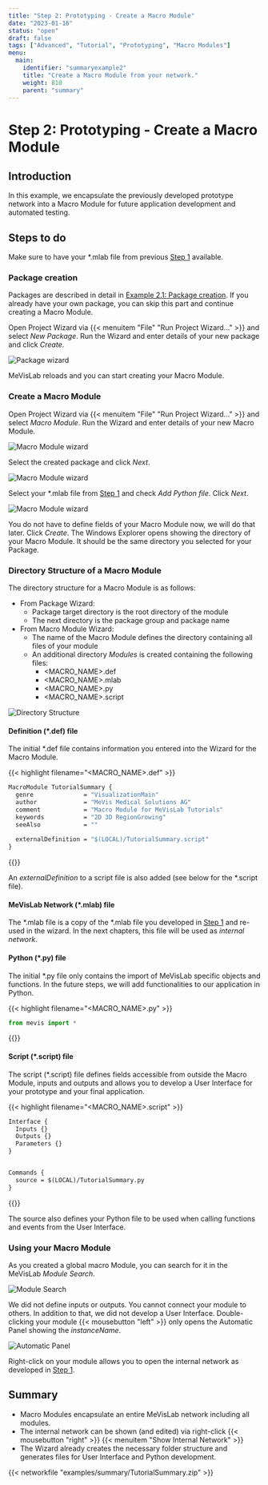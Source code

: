 ```yaml
---
title: "Step 2: Prototyping - Create a Macro Module"
date: "2023-01-16"
status: "open"
draft: false
tags: ["Advanced", "Tutorial", "Prototyping", "Macro Modules"]
menu: 
  main:
    identifier: "summaryexample2"
    title: "Create a Macro Module from your network."
    weight: 810
    parent: "summary"
---
```

# Step 2: Prototyping - Create a Macro Module
## Introduction
In this example, we encapsulate the previously developed prototype network into a Macro Module for future application development and automated testing.

## Steps to do
Make sure to have your *.mlab file from previous [Step 1](/tutorials/summary/summary1/) available.

### Package creation
Packages are described in detail in [Example 2.1: Package creation](/tutorials/basicmechanisms/macromodules/package/). If you already have your own package, you can skip this part and continue creating a Macro Module.

Open Project Wizard via {{< menuitem "File" "Run Project Wizard..." >}} and select *New Package*. Run the Wizard and enter details of your new package and click *Create*.

![Package wizard](/images/tutorials/summary/Example2_1.png "Package wizard")

MeVisLab reloads and you can start creating your Macro Module.

### Create a Macro Module
Open Project Wizard via {{< menuitem "File" "Run Project Wizard..." >}} and select *Macro Module*. Run the Wizard and enter details of your new Macro Module. 

![Macro Module wizard](/images/tutorials/summary/Example2_2.png "Macro Module wizard")

Select the created package and click *Next*.

![Macro Module wizard](/images/tutorials/summary/Example2_3.png "Macro Module wizard")

Select your \*.mlab file from [Step 1](/tutorials/summary/summary1/) and check *Add Python file*. Click *Next*.

![Macro Module wizard](/images/tutorials/summary/Example2_4.png "Macro Module wizard")

You do not have to define fields of your Macro Module now, we will do that later. Click *Create*. The Windows Explorer opens showing the directory of your Macro Module. It should be the same directory you selected for your Package.

### Directory Structure of a Macro Module
The directory structure for a Macro Module is as follows:
* From Package Wizard:
  * Package target directory is the root directory of the module
  * The next directory is the package group and package name
* From Macro Module Wizard:
  * The name of the Macro Module defines the directory containing all files of your module
  * An additional directory *Modules* is created containing the following files:
    * <MACRO_NAME>.def
    * <MACRO_NAME>.mlab
    * <MACRO_NAME>.py
    * <MACRO_NAME>.script

![Directory Structure](/images/tutorials/summary/Example2_6.png "Directory Structure")

#### Definition (\*.def) file
The initial \*.def file contains information you entered into the Wizard for the Macro Module.

{{< highlight filename="<MACRO_NAME>.def" >}}
```Stan
MacroModule TutorialSummary {
  genre              = "VisualizationMain"
  author             = "MeVis Medical Solutions AG"
  comment            = "Macro Module for MeVisLab Tutorials"
  keywords           = "2D 3D RegionGrowing"
  seeAlso            = ""
   
  externalDefinition = "$(LOCAL)/TutorialSummary.script"
}
```
{{</highlight>}}

An *externalDefinition* to a script file is also added (see below for the \*.script file).

#### MeVisLab Network (\*.mlab) file
The \*.mlab file is a copy of the \*.mlab file you developed in [Step 1](/tutorials/summary/summary1/) and re-used in the wizard. In the next chapters, this file will be used as *internal network*. 

#### Python (\*.py) file
The initial \*.py file only contains the import of MeVisLab specific objects and functions. In the future steps, we will add functionalities to our application in Python.

{{< highlight filename="<MACRO_NAME>.py" >}}
```Python
from mevis import *
```
{{</highlight>}}

#### Script (\*.script) file
The script (\*.script) file defines fields accessible from outside the Macro Module, inputs and outputs and allows you to develop a User Interface for your prototype and your final application.

{{< highlight filename="<MACRO_NAME>.script" >}}
```Stan
Interface {
  Inputs {}
  Outputs {}
  Parameters {}
}


Commands {
  source = $(LOCAL)/TutorialSummary.py
}
```
{{</highlight>}}

The source also defines your Python file to be used when calling functions and events from the User Interface.

### Using your Macro Module
As you created a global macro Module, you can search for it in the MeVisLab *Module Search*.

![Module Search](/images/tutorials/summary/Example2_7.png "Module Search")

We did not define inputs or outputs. You cannot connect your module to others. In addition to that, we did not develop a User Interface. Double-clicking your module {{< mousebutton "left" >}} only opens the Automatic Panel showing the *instanceName*.

![Automatic Panel](/images/tutorials/summary/Example2_8.png "Automatic Panel")

Right-click on your module allows you to open the internal network as developed in [Step 1](/tutorials/summary/summary1/).

## Summary
* Macro Modules encapsulate an entire MeVisLab network including all modules.
* The internal network can be shown (and edited) via right-click {{< mousebutton "right" >}} {{< menuitem "Show Internal Network" >}}
* The Wizard already creates the necessary folder structure and generates files for User Interface and Python development.

{{< networkfile "examples/summary/TutorialSummary.zip" >}}
